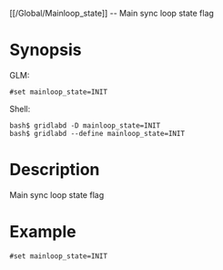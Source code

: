 [[/Global/Mainloop_state]] -- Main sync loop state flag

# Synopsis
GLM:
~~~
#set mainloop_state=INIT
~~~
Shell:
~~~
bash$ gridlabd -D mainloop_state=INIT
bash$ gridlabd --define mainloop_state=INIT
~~~

# Description

Main sync loop state flag

# Example

~~~
#set mainloop_state=INIT
~~~
